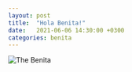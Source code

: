 ```yaml
---
layout: post
title:  "Hola Benita!"
date:   2021-06-06 14:30:00 +0300
categories: benita
---
```

![The Benita](https://static.wikia.nocookie.net/awkward_puppets/images/d/de/Benita.jpg)
